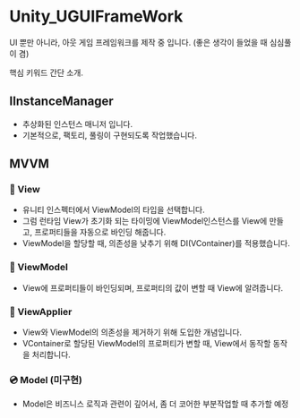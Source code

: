 # **Unity_UGUIFrameWork**

UI 뿐만 아니라, 아웃 게임 프레임워크를 제작 중 입니다. (좋은 생각이 들었을 때 심심풀이 겸)

핵심 키워드 간단 소개.

## IInstanceManager
 - 추상화된 인스턴스 매니저 입니다.
 - 기본적으로, 팩토리, 풀링이 구현되도록 작업했습니다.

## MVVM
 ### :minidisc: View
 - 유니티 인스펙터에서 ViewModel의 타입을 선택합니다.
 - 그럼 런타임 View가 초기화 되는 타이밍에 ViewModel인스턴스를 View에 만들고, 프로퍼티들을 자동으로 바인딩 해줍니다.
 - ViewModel을 할당할 때, 의존성을 낮추기 위해 DI(VContainer)를 적용했습니다.
 ### :minidisc: ViewModel
 - View에 프로퍼티들이 바인딩되며, 프로퍼티의 값이 변할 때 View에 알려줍니다.
 ### :minidisc: ViewApplier
 - View와 ViewModel의 의존성을 제거하기 위해 도입한 개념입니다.
 - VContainer로 할당된 ViewModel의 프로퍼티가 변할 때, View에서 동작할 동작을 처리합니다.
 ### :cd: Model (미구현)
 - Model은 비즈니스 로직과 관련이 깊어서, 좀 더 코어한 부분작업할 때 추가할 예정

